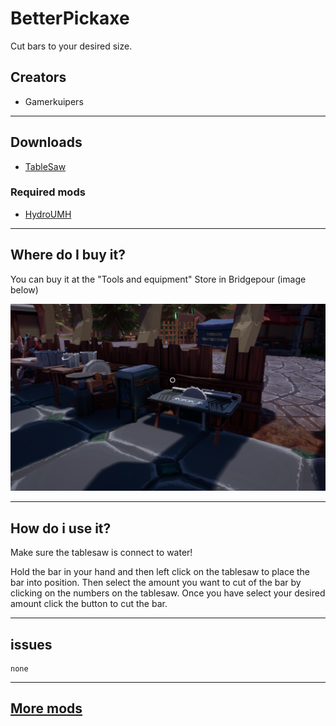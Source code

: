 # BetterPickaxe

Cut bars to your desired size.

## Creators

- Gamerkuipers

-------

## Downloads

- [TableSaw](https://github.com/Gamerkuipers/Hydroneer-Modding/raw/main/1.x/500-TableSaw_P.pak)

### Required mods

- [HydroUMH](https://github.com/RHlNO/HydroneerModding/raw/main/Release%20Mods/501-HydroUMH_P.pak)

-------

## Where do I buy it?

You can buy it at the "Tools and equipment" Store in Bridgepour (image below)

![TableSaw](./img/Store_TableSaw.png)

-------

## How do i use it?

Make sure the tablesaw is connect to water!

Hold the bar in your hand and then left click on the tablesaw to place the bar into position.
Then select the amount you want to cut of the bar by clicking on the numbers on the tablesaw.
Once you have select your desired amount click the button to cut the bar.

-------

## issues

    none

-------

## [More mods](../../../)
